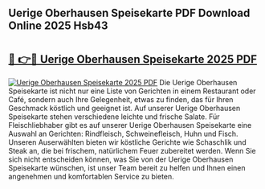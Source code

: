 ## Uerige Oberhausen Speisekarte PDF Download Online 2025 Hsb43

# <h2><a href="http://gcbvtc.nevu.top/?p=Uerige+Oberhausen+Speisekarte">🔗 👉🔴 Uerige Oberhausen Speisekarte 2025 PDF</a></h2>

[![Uerige Oberhausen Speisekarte 2025 PDF](https://i.imgur.com/dBaPXMq.png)](http://gcbvtc.nevu.top/?p=Uerige+Oberhausen+Speisekarte)
Die Uerige Oberhausen Speisekarte ist nicht nur eine Liste von Gerichten in einem Restaurant oder Café, sondern auch Ihre Gelegenheit, etwas zu finden, das für Ihren Geschmack köstlich und geeignet ist. Auf unserer Uerige Oberhausen Speisekarte stehen verschiedene leichte und frische Salate. Für Fleischliebhaber gibt es auf unserer Uerige Oberhausen Speisekarte eine Auswahl an Gerichten: Rindfleisch, Schweinefleisch, Huhn und Fisch. Unseren Auserwählten bieten wir köstliche Gerichte wie Schaschlik und Steak an, die bei frischem, natürlichem Feuer zubereitet werden. Wenn Sie sich nicht entscheiden können, was Sie von der Uerige Oberhausen Speisekarte wünschen, ist unser Team bereit zu helfen und Ihnen einen angenehmen und komfortablen Service zu bieten.
